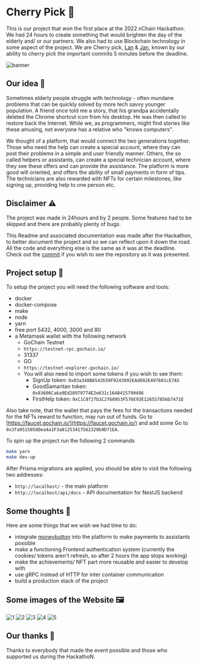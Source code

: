 # Cherry Pick 🍒

This is our project that won the first place at the 2022 nChain Hackathon. We had 24 hours to create something that would brighten the day of the elderly and/ or our partners. We also had to use Blockchain technology in some aspect of the project. We are Cherry pick, [Lan](https://github.com/LanVukusic) & [Jan](https://github.com/janvasiljevic), known by our ability to cherry pick the important commits 5 minutes before the deadline.  


![banner](docs/banner.png)

## Our idea   🌟

Sometimes elderly people struggle with technology - often mundane problems that can be quickly solved by more tech savvy younger population. A friend once told me a story, that his grandpa accidentally deleted the Chrome shortcut icon from his desktop. He was then called to restore back the Internet. While we, as programmers, might find stories like these amusing, not everyone has a relative who "knows computers".  
  
We thought of a platform, that would connect the two generations together. Those who need the help can create a special account, where they can post their problems in a simple and user friendly manner. Others, the so called helpers or assistants, can create a special technician account, where they see these offers and can provide the assistance. The platform is more good will oriented, and offers the ability of small payments in form of tips. The technicians are also rewarded with NFTs for certain milestones, like signing up, providing help to one person etc.

## Disclaimer ⚠️

The project was made in 24hours and by 2 people. Some features had to be skipped and there are probably plenty of bugs.  

This Readme and associated documentation was made after the Hackathon, to better document the project and so we can reflect upon it down the road. All the code and everything else is the same as it was at the deadline. Check out the [commit](https://github.com/janvasiljevic/cherry-pick/commit/21ca8e58617d325af4b880bdfa2252cf99a0e8e8) if you wish to see the repository as it was presented.  

## Project setup 🚧

To setup the project you will need the following software and tools:

- docker
- docker-compose
- make
- node
- yarn
- free port 5432, 4000, 3000 and 80
- a Metamask wallet with the following network
  - GoChain Testnet
  - `https://testnet-rpc.gochain.io/`
  - 31337
  - GO
  - `https://testnet-explorer.gochain.io/`
  - You will also need to import some tokens if you wish to see them:
    - SignUp token: `0x03a348BA542b59F9243892EAd692E497601cE7A5`
    - GoodSamaritan token: `0x83606Ca6a9Ed28979774E2e631c1648415799496`
    - FirstHelp token: `0xC1C8f2fb1C2f68953F576E93E126557856b7471E`

Also take note, that the wallet that pays the fees for the transactions needed for the NFTs reward to function, may run out of funds. Go to [https://faucet.gochain.io/](https://faucet.gochain.io/) and add some Go to `0x3fa9515050Dea4a1F3a81253417562320b9D71EA`.  

To spin up the project run the following 2 commands

```sh
make yarn
make dev-up
```

After Prisma migrations are applied, you should be able to visit the following two addresses:

- `http://localhost/` - the main platform
- `http://localhost/api/docs` - API documentation for NestJS backend  

## Some thoughts 🤔

Here are some things that we wish we had time to do:

- integrate [moneybutton](https://www.moneybutton.com/) into the platform to make payments to assistants possible
- make a functioning Frontend authentication system (currently the cookies/ tokens aren't refresh, so after 2 hours the app stops working)
- make the achievements/ NFT part more reusable and easier to develop with  
- use gRPC instead of HTTP for inter container communication
- build a production stack of the project

## Some images of the Website 🖼️

![1](images/2022-03-14-14-34-57.png)
![2](images/2022-03-14-14-35-29.png)
![3](images/2022-03-14-14-36-15.png)
![4](images/2022-03-14-14-36-31.png)
![5](images/2022-03-14-14-36-43.png)

## Our thanks 💖 

Thanks to everybody that made the event possible and those who supported us during the HackathoN.
